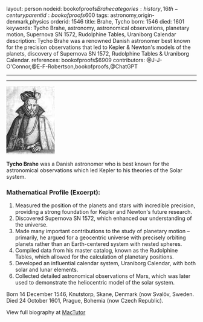 layout: person
nodeid: bookofproofs$Brahe
categories: history,16th-century
parentid: bookofproofs$600
tags: astronomy,origin-denmark,physics
orderid: 1546
title: Brahe, Tycho
born: 1546
died: 1601
keywords: Tycho Brahe, astronomy, astronomical observations, planetary motion, Supernova SN 1572, Rudolphine Tables, Uraniborg Calendar
description: Tycho Brahe was a renowned Danish astronomer best known for the precision observations that led to Kepler & Newton's models of the planets, discovery of Supernova SN 1572, Rudolphine Tables & Uraniborg Calendar.
references: bookofproofs$6909
contributors: @J-J-O'Connor,@E-F-Robertson,bookofproofs,@ChatGPT

---



---

![Brahe.jpg](https://github.com/bookofproofs/bookofproofs.github.io/blob/main/_sources/_assets/images/portraits/Brahe.jpg?raw=true)

**Tycho Brahe** was a Danish astronomer who is best known for the astronomical observations which led Kepler to his theories of the Solar system.

### Mathematical Profile (Excerpt):
1. Measured the position of the planets and stars with incredible precision, providing a strong foundation for Kepler and Newton's future research.
2. Discovered Supernova SN 1572, which enhanced our understanding of the universe.
3. Made many important contributions to the study of planetary motion – primarily, he argued for a geocentric universe with precisely orbiting planets rather than an Earth-centered system with nested spheres.
4. Compiled data from his master catalog, known as the Rudolphine Tables, which allowed for the calculation of planetary positions.
5. Developed an influential calendar system, Uraniborg Calendar, with both solar and lunar elements.
6. Collected detailed astronomical observations of Mars, which was later used to demonstrate the heliocentric model of the solar system.

Born 14 December 1546, Knutstorp, Skane, Denmark (now Svalöv, Sweden. Died 24 October 1601, Prague, Bohemia (now Czech Republic).

View full biography at [MacTutor](https://mathshistory.st-andrews.ac.uk/Biographies/Brahe/)
